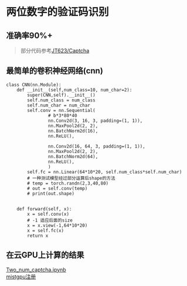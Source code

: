 # 两位数字的验证码识别
## 准确率90%+

> 部分代码参考[JT623/Captcha](https://github.com/JT623/Captcha)

## 最简单的卷积神经网络(cnn)

```
class CNN(nn.Module):
    def __init__(self,num_class=10, num_char=2):
        super(CNN,self).__init__()
        self.num_class = num_class
        self.num_char = num_char
        self.conv = nn.Sequential(
                # b*3*80*40
                nn.Conv2d(3, 16, 3, padding=(1, 1)),
                nn.MaxPool2d(2, 2),
                nn.BatchNorm2d(16),
                nn.ReLU(),
                
                nn.Conv2d(16, 64, 3, padding=(1, 1)),
                nn.MaxPool2d(2, 2),
                nn.BatchNorm2d(64),
                nn.ReLU(),
                )
        self.fc = nn.Linear(64*10*20, self.num_class*self.num_char)
        # 一种测试模型经过部分运算后shape的方法
        # temp = torch.randn(2,3,40,80)
        # out = self.conv(temp)
        # print(out.shape)


    def forward(self, x):
        x = self.conv(x)
        # -1 适应后面的size
        x = x.view(-1,64*10*20)
        x = self.fc(x)
        return x
```

## 在云GPU上计算的结果
[Two_num_captcha.ipynb](https://github.com/skygongque/captcha_crack_demo/tree/master/two_num_captchas/Two_num_captcha.ipynb)  
[mistgpu注册](https://mistgpu.com/i/227504)   
